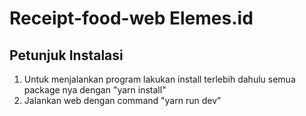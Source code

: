 # Receipt-food-web Elemes.id

## Petunjuk Instalasi
1. Untuk menjalankan program lakukan install terlebih dahulu semua package nya dengan "yarn install"
2. Jalankan web dengan command "yarn run dev"
